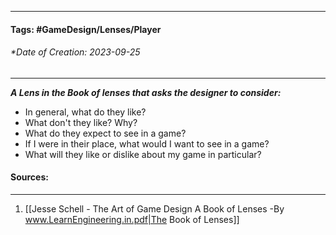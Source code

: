 __________________________________________________________________________
#### **Tags:** #GameDesign/Lenses/Player  
###### *Date of Creation: 2023-09-25
__________________________________________________________________________

***A Lens in the Book of lenses that asks the designer to consider:***
- In general, what do they like?
- What don't they like? Why?
- What do they expect to see in a game?
- If I were in their place, what would I want to see in a game?
- What will they like or dislike about my game in particular?
#### Sources:
__________________________________________________________________________
1. [[Jesse Schell - The Art of Game Design A Book of Lenses -By www.LearnEngineering.in.pdf|The Book of Lenses]]